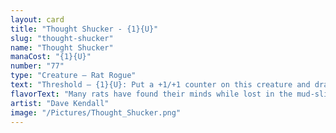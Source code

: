 ```yaml
---
layout: card
title: "Thought Shucker - {1}{U}"
slug: "thought-shucker"
name: "Thought Shucker"
manaCost: "{1}{U}"
number: "77"
type: "Creature — Rat Rogue"
text: "Threshold — {1}{U}: Put a +1/+1 counter on this creature and draw a card. Activate only if seven or more cards are in your graveyard and only once."
flavorText: "Many rats have found their minds while lost in the mud-slicked gyre of a snail shell."
artist: "Dave Kendall"
image: "/Pictures/Thought_Shucker.png"
---
```


